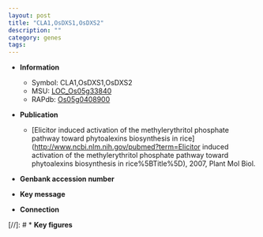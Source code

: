 ```yaml
---
layout: post
title: "CLA1,OsDXS1,OsDXS2"
description: ""
category: genes
tags: 
---
```


* **Information**  
    + Symbol: CLA1,OsDXS1,OsDXS2  
    + MSU: [LOC_Os05g33840](http://rice.plantbiology.msu.edu/cgi-bin/ORF_infopage.cgi?orf=LOC_Os05g33840)  
    + RAPdb: [Os05g0408900](http://rapdb.dna.affrc.go.jp/viewer/gbrowse_details/irgsp1?name=Os05g0408900)  

* **Publication**  
    + [Elicitor induced activation of the methylerythritol phosphate pathway toward phytoalexins biosynthesis in rice](http://www.ncbi.nlm.nih.gov/pubmed?term=Elicitor induced activation of the methylerythritol phosphate pathway toward phytoalexins biosynthesis in rice%5BTitle%5D), 2007, Plant Mol Biol.

* **Genbank accession number**  

* **Key message**  

* **Connection**  

[//]: # * **Key figures**  


